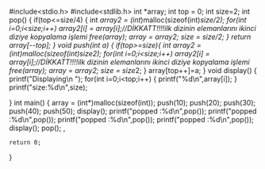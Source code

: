 #include<stdio.h>
#include<stdlib.h>
int *array;
int top = 0;
int size=2;
int pop()
{
	if(top<=size/4)
	{
 int *array2 = (int*)malloc(sizeof(int)*size/2);
	for(int i=0;i<size;i++)
	array2[i] = array[i];//DİKKATT!!!!ilk dizinin elemanlarını ikinci diziye kopyalama işlemi
	free(array);
	array = array2;
	size = size/2;
	}
	return array[--top];
}
void push(int a)
{
	if(top>=size){
	int *array2 = (int*)malloc(sizeof(int)*size*2);
	for(int i=0;i<size;i++)
	array2[i] = array[i];//DİKKATT!!!!ilk dizinin elemanlarını ikinci diziye kopyalama işlemi
	free(array);
	array = array2;
	size = size*2;
}
     array[top++]=a;
}
void display()
{
	printf("Displaying\n ");
	for(int i=0;i<top;i++)
	{
	printf("%d\n",array[i]);
}
	printf("size:%d\n",size);

}
int main()
{
	array = (int*)malloc(sizeof(int));
	push(10); 
	push(20);
	push(30);
	push(40);
	push(50);
	display();
		printf("popped :%d\n",pop());
	printf("popped :%d\n",pop());
	printf("popped :%d\n",pop());
	printf("popped :%d\n",pop());
display();
pop();
,	
	
	
	
	
	return 0;
}
